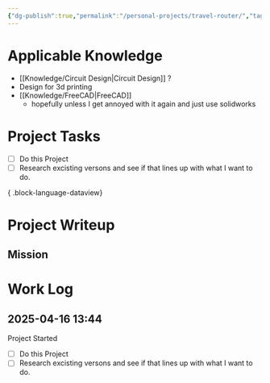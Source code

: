 ```yaml
---
{"dg-publish":true,"permalink":"/personal-projects/travel-router/","tags":["p_project"]}
---
```


# Applicable Knowledge
- [[Knowledge/Circuit Design\|Circuit Design]] ?
- Design for 3d printing
- [[Knowledge/FreeCAD\|FreeCAD]] 
	- hopefully unless I get annoyed with it again and just use solidworks 

# Project Tasks
- [ ] Do this Project
- [ ] Research excisting versons and see if that lines up with what I want to do.

{ .block-language-dataview}


# Project Writeup 

## Mission




# Work Log 

## 2025-04-16 13:44
Project Started 
- [ ] Do this Project
- [ ] Research excisting versons and see if that lines up with what I want to do. 
